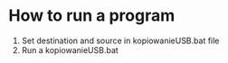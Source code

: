 # How to run a program
1.    Set destination and source in kopiowanieUSB.bat file
2.    Run a kopiowanieUSB.bat
